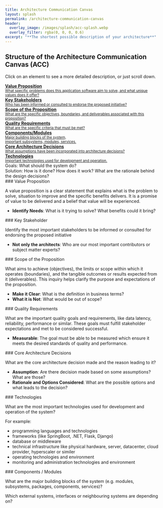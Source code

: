 ```yaml
---
title: Architecture Communication Canvas
layout: splash
permalink: /architecture-communication-canvas
header:
  overlay_image: /images/splash/acc-splash.webp
  overlay_filter: rgba(0, 0, 0, 0.6)
excerpt: "**The shortest possible description of your architecture**"
---
```



## Structure of the Architecture Communication Canvas (ACC)


Click on an element to see a more detailed description, or just scroll down.

<div class="grid-container architecture-communication-canvas">

  <a href="#value" class="part requirement value">
  <div class="flex row space-between">
  <div class="flex column">
    <strong>Value Proposition</strong><br>
     <small>
      What specific problems does this application software aim to solve, and what unique values does it offer?
     </small>
  </div>
  <i class="fa fa-briefcase icon" aria-hidden="true"></i>
  </div>
  </a>


  <a href="#stakeholder" class="part requirement stakeholder">
    <div class="flex row space-between">
      <div class="flex column ">
        <strong>Key Stakeholders</strong><br />
        <small>
          Who has been informed or consulted to endorse the proposed initiative?
        </small>
      </div>
      <i class="fa fa-user-friends icon" aria-hidden="true"></i>
    </div>
  </a>

  
<a href="#context" class="part requirement context">
  <div class="flex row space-between">
    <div class="flex column">
      <strong>Scope of the Proposition</strong><br>
      <small>What are the specific objectives, boundaries, and deliverables associated with this proposition?</small>
  </div>
      <i class="fa fa-link icon" aria-hidden="true"></i>
  </div>
</a>
  

<a href="#quality" class="part requirement quality">
  <div class="flex row space-between">
    <div class="flex column">
      <strong>Quality Requirements</strong><br>
      <small>What are the specific criteria that must be met? </small>
    </div>
      <i class="fa fa-certificate icon" aria-hidden="true"></i>
  </div>
</a>
  
  
<a href="#components" class="part solution components">
  <div class="flex row space-between">
    <div class="flex column">
      <strong>Components/Modules</strong><br>
      <small>
        Major building blocks of the system,<br>
        important subsystems, modules, services.
      </small>
    </div>
      <i class="fas fa-shapes icon" aria-hidden="true"></i>
  </div>
</a>  


<a href="#decisions" class="part solution decisions">
  <div class="flex row space-between">
    <div class="flex column">
      <strong>Core Architecture Decisions</strong><br />
      <small>
        What assumptions have been incorporated into architecture decisions? 
      </small>
    </div>
      <i class="fas fa-arrows-alt-v icon" aria-hidden="true"></i>
  </div>
</a>
  
  
<a href="#technology" class="part solution technology">
  <div class="flex row space-between">
    <div class="flex column">
      <strong>Technologies</strong><br>
      <small>
        Important technologies used for development and operation.
      </small>
  </div>
      <i class="fas fa-tools icon" aria-hidden="true"></i>
  </div>
</a>

</div>


<div class="legend">
  <div class="placeholder">
  </div>

  <div class="entries">
    <div class="square green">
    </div>
    <span class="label">
      Goals: What should the system do?
    </span>
    <div class="square blue">
    </div>
    <span class="label">
      Solution: How is it done? How does it work? What are the rationale behind the design decisions?
    </span>
  </div>
</div>


<a id="value"/>
### Value Proposition

A value proposition is a clear statement that explains what is the problem to solve, situation to improve and the specific benefits delivers. It is a promise of value to be delivered and a belief that value will be experienced.

* **Identify Needs**: What is it trying to solve? What benefits could it bring?

<a id="stakeholder"/>
### Key Stakeholder

Identify the most important stakeholders to be informed or consulted for endorsing the proposed initiative

* **Not only the architects**: Who are our most important contributors or subject matter experts?

<a id="context"/>
### Scope of the Proposition

What aims to achieve (objectives), the limits or scope within which it operates (boundaries), and the tangible outcomes or results expected from it (deliverables). This inquiry helps clarify the purpose and expectations of the proposition.

* **Make it Clear**: What is the definition in business terms?
* **What it is Not**: What would be out of scope?

<a id="quality"/>
### Quality Requirements

What are the important quality goals and requirements, like data latency, reliability, performance or similar. These goals must fulfill stakeholder expectations and met to be considered successful. 

* **Measurable**: The goal must be able to be measured which ensure it meets the desired standards of quality and performance. 

<a id="decisions"/>
### Core Architecture Decisions

What are the core architecture decision made and the reason leading to it?

* **Assumption**: Are there decision made based on some assumptions? What are those?
* **Rationale and Options Considered**: What are the possible options and what leads to the decision?

<a id="technology"/>
### Technologies

What are the most important technologies used for development and operation of the system?

For example:
* programming languages and technologies
* frameworks (like SpringBoot, .NET, Flask, Django)
* database or middleware
* technical infrastructure like physical hardware, server, datacenter, cloud provider, hyperscaler or similer
* operating technologies and environment
* monitoring and administration technologies and environment  


<a id="components"/>
### Components / Modules

What are the major building blocks of the system
(e.g. modules, subsystems, packages, components, services)?

Which external systems, interfaces or neighbouring systems are depending on?



